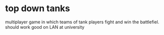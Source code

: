 # top down tanks
multiplayer game in which teams of tank players fight and win the battlefiel. should work good on LAN at university
